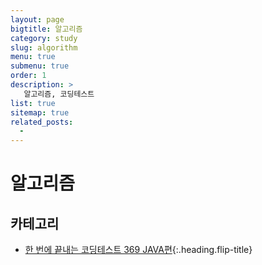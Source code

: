 ```yaml
---
layout: page
bigtitle: 알고리즘
category: study
slug: algorithm
menu: true
submenu: true
order: 1
description: >
   알고리즘, 코딩테스트
list: true
sitemap: true
related_posts:
  - 
---
```

# 알고리즘

## 카테고리

* [한 번에 끝내는 코딩테스트 369 JAVA편]{:.heading.flip-title}

[한 번에 끝내는 코딩테스트 369 JAVA편]: /fastcampus-codingtest-java/
